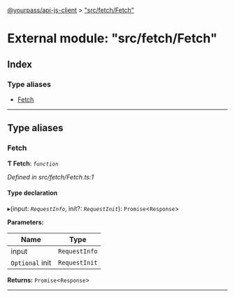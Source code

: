 [@yourpass/api-js-client](../README.md) > ["src/fetch/Fetch"](../modules/_src_fetch_fetch_.md)

# External module: "src/fetch/Fetch"

## Index

### Type aliases

* [Fetch](_src_fetch_fetch_.md#fetch)

---

## Type aliases

<a id="fetch"></a>

###  Fetch

**Ƭ Fetch**: *`function`*

*Defined in src/fetch/Fetch.ts:1*

#### Type declaration
▸(input: *`RequestInfo`*, init?: *`RequestInit`*): `Promise`<`Response`>

**Parameters:**

| Name | Type |
| ------ | ------ |
| input | `RequestInfo` |
| `Optional` init | `RequestInit` |

**Returns:** `Promise`<`Response`>

___

